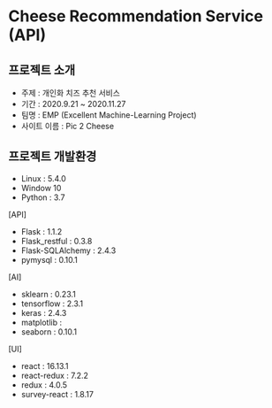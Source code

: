 # Cheese Recommendation Service (API)

## 프로젝트 소개
- 주제 : 개인화 치즈 추천 서비스
- 기간 : 2020.9.21 ~ 2020.11.27
- 팀명 : EMP (Excellent Machine-Learning Project)
- 사이트 이름 : Pic 2 Cheese

## 프로젝트 개발환경
- Linux : 5.4.0
- Window 10
- Python : 3.7

[API]
- Flask : 1.1.2
- Flask_restful : 0.3.8
- Flask-SQLAlchemy : 2.4.3
- pymysql : 0.10.1

[AI]
- sklearn : 0.23.1
- tensorflow : 2.3.1
- keras : 2.4.3
- matplotlib : 
- seaborn : 0.10.1

[UI]
- react : 16.13.1
- react-redux : 7.2.2
- redux : 4.0.5
- survey-react : 1.8.17
